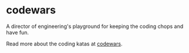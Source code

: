 # codewars
A director of engineering's playground for keeping the coding chops and have fun. 

Read more about the coding katas at [codewars](https://www.codewars.com).
